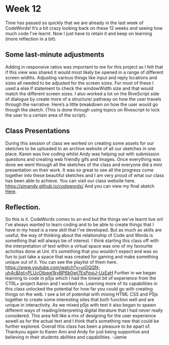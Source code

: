 # Week 12
Time has passed so quickly that we are already in the last week of CodeWords! It’s a bit crazy looking back on these 12 weeks and seeing how much code I’ve learnt. Now I just have to retain it and keep on learning (more reflection in a bit).

## Some last-minute adjustments
Adding in responsive ratios was important to me for this project as I felt that if this view was shared it would most likely be opened in a range of different screen widths. Adjusting various things like input and reply locations and sizes all needed to be adjusted for the screen sizes. For most of these I used a else if statement to check the windowWidth size and that would match the different screen sizes. 
I also worked a lot on the RiveScript side of dialogue by create more of a structure/ pathway on how the user travels through the narrative.  Here’s a little breakdown on how the user would go though the sketch. (This is done through using topics on Rivescript to lock the user to a certain area of the script). 

## Class Presentations
During this session of class we worked on creating some assets for our sketches to be uploaded to an archive website of all our sketches in one place. Karen was live coding whilst Andy was helping out with submission questions and creating web friendly gifs and Images. Once everything was done we went through all the sketches of the class and everyone did a mini presentation on their work. It was so great to see all the progress come together into these beautiful sketches and I am very proud of what our class has been able to achieve. You can visit our class website here. https://simandy.github.io/codewords/
And you can view my final sketch [Here](https://jamtt.github.io/Codewords/Week_12/StartofSomething/ ). 


## Reflection.
So this is it. CodeWords comes to an end but the things we’ve learnt live on! I’ve always wanted to learn coding and to be able to create things that I have in my head is a new skill that I’ve developed. But as much as skills are useful, the way of thinking about the relationship of Code and Words is something that will always be of interest. I think starting this class off with the interpretation of text within a virtual space was one of my favourite activities done at Uni. It’s something that you wouldn’t expect and was so fun to just take a space that was created for gaming and make something unique out of it. You can see the playlist of them here. https://www.youtube.com/watch?v=uiOQQN-uh4c&list=PLUcOibqqi1kyBP6b0wt7EsPpsiJ-UzEaH 
Further in we began learning to code in p5js which I had the tiniest bit of experience from the CTRL+ project Aaron and I worked on. Learning more of its capabilities in this class unlocked the potential for how far you could go with creating things on the web. I see a lot of potential with mixing HTML CSS and P5js together to create some interesting sites that both function well and are unique in interactivity. As we mixed p5js with text it also began to spawn different ways of reading/interpreting digital literature that I had never really considered. This area felt like a mix of designing for the user experience aswell as for the actual text and I think that’s something new that could be further explored. 
Overall this class has been a pleasure to be apart of. Thankyou again to Karen Ann and Andy for just being supportive and believing in their students abilities and capabilities. 
-Jamie 
